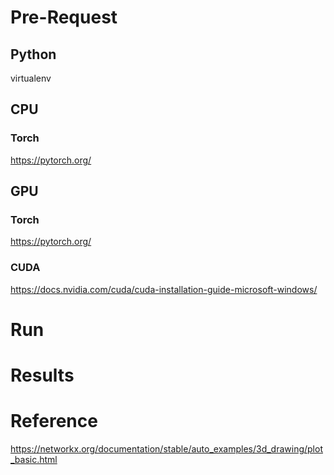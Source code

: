 # Pre-Request

## Python
virtualenv

## CPU

### Torch
https://pytorch.org/



## GPU

### Torch
https://pytorch.org/

### CUDA
https://docs.nvidia.com/cuda/cuda-installation-guide-microsoft-windows/

# Run

# Results


# Reference
https://networkx.org/documentation/stable/auto_examples/3d_drawing/plot_basic.html
